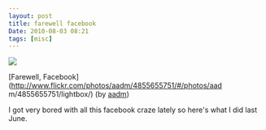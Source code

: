 ```yaml
---
layout: post
title: farewell facebook
Date: 2010-08-03 08:21
tags: [misc]
---
```

 

![](http://dl.dropbox.com/u/179731/896799735.jpg)

[Farewell, Facebook](http://www.flickr.com/photos/aadm/4855655751/#/photos/aad
m/4855655751/lightbox/) (by [aadm](http://flickr.com/photos/aadm))

I got very bored with all this facebook craze lately so here's what I did last
June.
